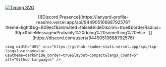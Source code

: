 [![Typing SVG](https://readme-typing-svg.herokuapp.com?color=B1F7E2&lines=Hi%2C+I'm+luc%2C+a+yong+developer)](https://git.io/typing-svg)
<p align="center">
[![Discord Presence](https://lanyard-profile-readme.vercel.app/api/94490510688792576?theme=light&bg=809ecf&animated=false&hideDiscrim=true&borderRadius=30px&idleMessage=Probably%20doing%20something%20else...)](https://discord.com/users/94490510688792576)

    <img width="40%" src="https://github-readme-stats.vercel.app/api/top-langs?username=Luc-us&theme=dark&hide_border=true&layout=compact&langs_count=5" alt="Github Languages" />
</p>
